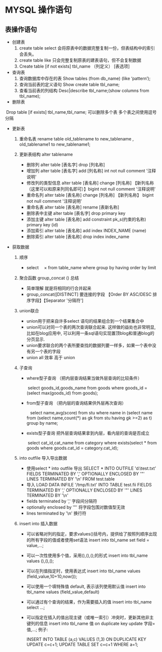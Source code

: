 #  MYSQL 操作语句 

## 表操作语句

* 创建表
  1. create table select 会将原表中的数据完整复制一份，但表结构中的索引会丢失。
  2. create table like 只会完整复制原表的建表语句，但不会复制数据
  3. Create table [if not exists] tbl_name （列定义） [表选项] 
* 查询表
  1. 查询数据库中存在的表 Show tables (from db_name) (like ‘pattern’);
  2. 查询当前表的定义语句 Show create table tbl_name;
  3. 查看当前表的列结构  Desc|describe tbl_name;(show columns from tbl_name);
* 删除表

​     Drop table [if exists] tbl_name,tbl_name; 可以删除多个表 多个表之间使用逗号分隔

* 更新表

  1. 重命名表  rename table old_tablename to new_tablename , old_tablename1 to new_tablename1;
  2. 更新表结构 alter tablename

     * 删除列   alter table [表名字] drop [列名称]   
     * 增加列  alter table [表名字] add [列名称] int not null comment '注释说明'
     * 修改列的类型信息  alter table [表名称] change [列名称]   【新列名称（这里可以和原来列同名即可）】bigint not null  comment '注释说明'
     * 重命名列  alter table [表名称] change [列名称] 【新列名称】 bigint not null  comment '注释说明'
     * 重命名表    alter table [表名称] rename [表新名称]
     * 删除表中主键   alter table [表名字] drop primary key
     * 添加主键  alter table [表名称] add constraint pk_s(约束的名称) primary key (id)
     * 添加索引 alter table [表名称] add index INDEX_NAME (name)
     * 删除索引 alter table [表名称] drop index index_name

* 获取数据

  1. 顺序

     * select 　× from table_name where group by  having order by limit

  2. 聚合函数 group_concat () 总结  

     * 简单理解 就是将相同的行合并起来
     * group_concat([DISTINCT] 要连接的字段 【Order BY ASC/DESC 排序字段】【Separator '分隔符']

  3. union联合

     * union用于把来自许多select 语句的结果组合到一个结果集合中
     * union可以对同一个表的两次查询联合起来. 这样做的益处也非常明显, 比如在blog应用中, 可以利用一条sql语句实现置顶blog和普通blog的分页显示.
     * union要求联合的两个表所要查找的数据列要一样多，如果一个表中没有另一个表的字段
     * union all 效率 高于 union

  4. 子查询

     * where型子查询 （把内层查询结果当做外层查询的比较条件）

        select goods_id,goods_name from goods where goods_id = (select max(goods_id) from goods);

     * from型子查询 （把内层的查询结果供外层再次查询）

          select name,avg(score) from stu where name in (select name from (select name,count(*) as gk from stu having gk >=2) as t) group by name;

     * exists型子查询 把外层查询结果拿到内层，看内层的查询是否成立

        select cat_id,cat_name from category where exists(select * from goods where goods.cat_id = category.cat_id);

  5. into outfile  导入导出数据

     * 使用select * into outfile 导出  SELECT * INTO OUTFILE 'd:\\test.txt' FIELDS TERMINATED BY ',' OPTIONALLY ENCLOSED BY '"' LINES TERMINATED BY '\n' FROM test.table
     * 导入   LOAD DATA INFILE '/tmp/fi.txt' INTO TABLE test.fii FIELDS TERMINATED BY ',' OPTIONALLY ENCLOSED BY '"' LINES TERMINATED BY '\n'
     * fields terminated by ',' 字段间分隔符
     * optionally enclosed by '"' 将字段包围对数值型无效
     * lines terminated by '\n' 换行符

  6. insert into 插入数据

     * 可以省略对列的指定，要求values()括号内，提供给了按照列顺序出现的所有字段的值或者使用set语法  insert into tbl_name set field = value,...;

     * 可以一次性使用多个值，采用(),(),();的形式 insert into tbl_name values (),(),();

     * 可以在列值指定时，使用表达式  insert into tbl_name values (field_value,10+10,now());

     * 可以使用一个填特殊值 default, 表示该列使用默认值  insert into tbl_name values (field_value,default)

     * 可以通过有个查询的结果，作为需要插入的值 insert into tbl_name select ...;

     * 可以指定在插入的值出现主键（或唯一索引）冲突时，更新其他非主键列的信息 insert into tbl_name 值 on duplicate key update 字段=值,...;   例子: 

       INSERT INTO TABLE (a,c) VALUES (1,3) ON DUPLICATE KEY UPDATE c=c+1;
       UPDATE TABLE SET c=c+1 WHERE a=1;

       ​

       ​

  ​

  ​

  ​	

   

  ​

  ​

  ​




​

​


